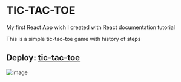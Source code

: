 # TIC-TAC-TOE
My first React App wich I created with React documentation tutorial

This is a simple tic-tac-toe game with history of steps
## Deploy: [tic-tac-toe](https://andrewmotevich.github.io/FIRST_REACT_APP_tic-tac-toe/)
![image](https://user-images.githubusercontent.com/101500007/225294095-5036db38-19c5-4151-af32-1726749f32d3.png)
